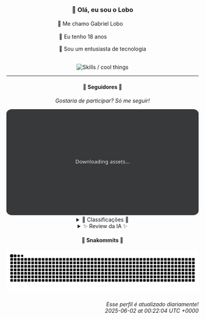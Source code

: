 <div align="center">
  <h3>👋 Olá, eu sou o Lobo</h3>
  
  <p>🐺 Me chamo Gabriel Loboㅤㅤㅤㅤㅤ</p>
  <p>🧔 Eu tenho 18 anosㅤㅤㅤㅤㅤㅤㅤㅤ</p>
  <p>🧠 Sou um entusiasta de tecnologia</p>

  <br/>

  <img width="600" alt="Skills / cool things" src="https://skills-icons.vercel.app/api/icons?i=python,md,html,css,js,github,git,vscode,linux,node,ts,sass,react,vite,vercel,lottie,ionic,capacitor,zustand,framer,firebase,arduino,godot,tailwind,shadcnui,lucide,zorinos,pnpm,reactnative&perline=14" />
</div>

<hr />

<div align="center">
    <h4>👤 Seguidores 👤</h4>
    <p><i>Gostaria de participar? Só me seguir!</i></p>
    <img width="600" src=".github/assets/cards/top3.svg" alt="Top 3 followers contributors (monthly)" />
    <details>
    <summary>🏅 Classificações 🏅</summary>
    <br/>
    <table>
        <thead>
            <tr align="center">
                <th>Posição</th>
                <th>Seguidor</th>
                <th>Contribuições</th>
            </tr>
        </thead>
        <tbody>
            <tr align="center">
                <td>1°</td>
                <td><a href="https://github.com/EvertonMJunior">Everton Marcelino Jr.</a></td>
                <td>42 ctr.</td>
            </tr>
            <tr align="center">
                <td>2°</td>
                <td><a href="https://github.com/ericsonmoreira">Éricson Rogério Moreira</a></td>
                <td>14 ctr.</td>
            </tr>
            <tr align="center">
                <td>3°</td>
                <td><a href="https://github.com/LestterX">LestterX</a></td>
                <td>10 ctr.</td>
            </tr>
            <tr align="center">
                <td>4°</td>
                <td><a href="https://github.com/RafaZeero">Rafael Lima de Morais</a></td>
                <td>4 ctr.</td>
            </tr>
            <tr align="center">
                <td>5°</td>
                <td><a href="https://github.com/danko-nobre">Danilo Nobre</a></td>
                <td>3 ctr.</td>
            </tr>
            <tr align="center">
                <td>6°</td>
                <td><a href="https://github.com/Felipe-Takayuki">Felipe</a></td>
                <td>3 ctr.</td>
            </tr>
            <tr align="center">
                <td>7°</td>
                <td><a href="https://github.com/Nicky7x">Nicky</a></td>
                <td>3 ctr.</td>
            </tr>
            <tr align="center">
                <td>8°</td>
                <td><a href="https://github.com/TopTrenDev">TopTrenDev</a></td>
                <td>2 ctr.</td>
            </tr>
        </tbody>
    </table>
    </details>
    <details>
    <summary>✨ Review da IA ✨</summary>
    <br/>
    <div align="justify"><p><b>Everton Marcelino Jr.</b>, ah, o primeiro lugar... com 42 contribuições. Imagino que a maior parte desse esforço hercúleo foi para dar uns tapinhas no TypeORM, não é mesmo? E ainda arrumou um tempinho para o <i>authenticator-middleware</i>. Que dedicação... ou seria obsessão? Só não esquece de deixar um pouco para os outros, vai que eles também querem um pedacinho da fama.</p>
<p><b>Éricson Rogério Moreira</b>, com 14 contribuições, está quase lá! Quase alcançando a glória eterna. Pelo menos você tem o <i>Buds Game House ERP</i>, um projeto com um único stargazer. É quase uma unanimidade! E, ei, o <i>budsgamehouseliga</i> foi atualizado ontem! Sinal de que o sonho não morreu, ou só estava hibernando?.</p>
<p><b>LestterX</b>, dez contribuições... Hm, pelo menos você está tentando. Tentando encontrar bitcoins com código "otimizado". Parece que a mineração de criptomoedas é mais lucrativa que suas contribuições, mas quem sou eu para julgar? Ah, e não se esqueça, seus dados somem depois de algumas horas. Que conveniente!</p>
<p><b>Rafael Lima de Morais</b>, com míseras quatro contribuições. Imagino que você esteja muito ocupado configurando seu Vim e decidindo qual linguagem usar hoje. <i>Ragna clicker</i>? Sério? Parece que alguém está preso em 2010. E esse <i>nestjs-api-catalago</i> que nem é seu? Que audácia!</p>
<p><b>Danilo Nobre</b>, três contribuições. Entre o <i>Full-stack</i>, o <i>Game dev</i> e o 3D, sobrou tempo para... nada? Contribuiu em um profile field de CPF para moodle em 2023? Eca! Pelo menos tentou algo com Blender, mesmo que tenha sido um fork. Ah, e um site para a <i>Space Wizard Studios</i>. Que nome criativo... para 2010.</p>
<p><b>Felipe</b>, também com três contribuições. Pelo menos você tem um repositório chamado <i>Felipe-Takayuki/Felipe-Takayuki</i>. Original! E ainda contribuiu para o <i>Adamas-FrontEnd</i>. Imagino que a criação e divulgação de projetos e eventos seja mais interessante do que contribuir de verdade, não é mesmo?</p>
<p><b>Nicky</b>, três contribuições... Parabéns! Ou não. Seus repositórios são tão secretos que nem consigo te zuar direito. Aposto que está guardando suas contribuições valiosas para o próximo mês, não é?</p>
<p><b>TopTrenDev</b>, apenas duas contribuições? Para um especialista em <i>Solana</i>, <i>Bitcoin</i>, <i>Ethereum</i> e tudo mais, esperava mais. Mas, ei, pelo menos você tem um <i>Solana Copy Trading bot</i>. Porque nada é mais importante do que copiar os outros, certo? E um <i>PumpFun Bundler</i>? Que nome inspirador! Que tal começar a contribuir com algo útil de verdade?</p>
</div>
    </details>
</div>

<div align="center">
  <h4>🐍 Snakommits 🐍</h4>
    <picture>
      <source media="(prefers-color-scheme: dark)" srcset="https://raw.githubusercontent.com/Lobooooooo14/Lobooooooo14/snake-output/snake-dark.svg">
      <source media="(prefers-color-scheme: light)" srcset="https://raw.githubusercontent.com/Lobooooooo14/Lobooooooo14/snake-output/snake-light.svg">
      <img alt="github contribution grid snake animation" src="https://raw.githubusercontent.com/Lobooooooo14/Lobooooooo14/snake-output/snake-light.svg">
    </picture>
</div>

<h6 align="right">
  Esse perfil é atualizado diariamente!<br/> <i>2025-06-02 at 00:22:04 UTC +0000</i>
<h6>